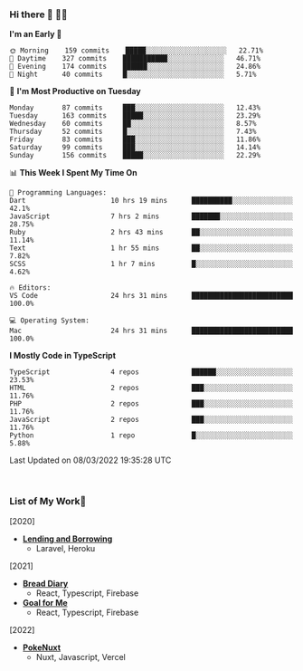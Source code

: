 ### Hi there 👋 🧑‍💻



<!--START_SECTION:waka-->
**I'm an Early 🐤** 

```text
🌞 Morning    159 commits    █████░░░░░░░░░░░░░░░░░░░░   22.71% 
🌆 Daytime    327 commits    ███████████░░░░░░░░░░░░░░   46.71% 
🌃 Evening    174 commits    ██████░░░░░░░░░░░░░░░░░░░   24.86% 
🌙 Night      40 commits     █░░░░░░░░░░░░░░░░░░░░░░░░   5.71%

```
📅 **I'm Most Productive on Tuesday** 

```text
Monday       87 commits     ███░░░░░░░░░░░░░░░░░░░░░░   12.43% 
Tuesday      163 commits    █████░░░░░░░░░░░░░░░░░░░░   23.29% 
Wednesday    60 commits     ██░░░░░░░░░░░░░░░░░░░░░░░   8.57% 
Thursday     52 commits     █░░░░░░░░░░░░░░░░░░░░░░░░   7.43% 
Friday       83 commits     ███░░░░░░░░░░░░░░░░░░░░░░   11.86% 
Saturday     99 commits     ███░░░░░░░░░░░░░░░░░░░░░░   14.14% 
Sunday       156 commits    █████░░░░░░░░░░░░░░░░░░░░   22.29%

```


📊 **This Week I Spent My Time On** 

```text
💬 Programming Languages: 
Dart                     10 hrs 19 mins      ██████████░░░░░░░░░░░░░░░   42.1% 
JavaScript               7 hrs 2 mins        ███████░░░░░░░░░░░░░░░░░░   28.75% 
Ruby                     2 hrs 43 mins       ██░░░░░░░░░░░░░░░░░░░░░░░   11.14% 
Text                     1 hr 55 mins        ██░░░░░░░░░░░░░░░░░░░░░░░   7.82% 
SCSS                     1 hr 7 mins         █░░░░░░░░░░░░░░░░░░░░░░░░   4.62%

🔥 Editors: 
VS Code                  24 hrs 31 mins      █████████████████████████   100.0%

💻 Operating System: 
Mac                      24 hrs 31 mins      █████████████████████████   100.0%

```

**I Mostly Code in TypeScript** 

```text
TypeScript               4 repos             ██████░░░░░░░░░░░░░░░░░░░   23.53% 
HTML                     2 repos             ███░░░░░░░░░░░░░░░░░░░░░░   11.76% 
PHP                      2 repos             ███░░░░░░░░░░░░░░░░░░░░░░   11.76% 
JavaScript               2 repos             ███░░░░░░░░░░░░░░░░░░░░░░   11.76% 
Python                   1 repo              █░░░░░░░░░░░░░░░░░░░░░░░░   5.88%

```



 Last Updated on 08/03/2022 19:35:28 UTC
<!--END_SECTION:waka-->


<br />

### List of My Work🚀
[2020]
- [**Lending and Borrowing**](https://lending-and-borrowing.herokuapp.com/)
  - Laravel, Heroku

[2021]
- [**Bread Diary**](https://bread-diary-web.web.app/)
  - React, Typescript, Firebase
- [**Goal for Me**](https://goal-for-me.web.app/)
  - React, Typescript, Firebase

[2022]
- [**PokeNuxt**](https://pokenuxt.vercel.app/)
  - Nuxt, Javascript, Vercel

